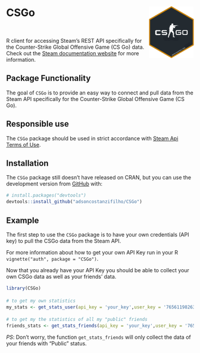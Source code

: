 
<!-- README.md is generated from README.Rmd. Please edit that file -->

# CSGo <img src="man/img/logo.png" width="120px" align="right" />

<br>

<!-- badges: start -->
<!-- badges: end -->

R client for accessing Steam’s REST API specifically for the
Counter-Strike Global Offensive Game (CS Go) data. Check out the [Steam
documentation
website](https://developer.valvesoftware.com/wiki/Steam_Web_API) for
more information.

## Package Functionality

The goal of `CSGo` is to provide an easy way to connect and pull data
from the Steam API specifically for the Counter-Strike Global Offensive
Game (CS Go).

## Responsible use

The `CSGo` package should be used in strict accordance with [Steam Api
Terms of Use](https://steamcommunity.com/dev/apiterms).

## Installation

The `CSGo` package still doesn’t have released on CRAN, but you can use
the development version from
[GitHub](https://github.com/adsoncostanzifilho/CSGo) with:

``` r
# install.packages("devtools")
devtools::install_github("adsoncostanzifilho/CSGo")
```

## Example

The first step to use the `CSGo` package is to have your own credentials
(API key) to pull the CSGo data from the Steam API.

For more information about how to get your own API Key run in your R
`vignette("auth", package = "CSGo")`.

Now that you already have your API Key you should be able to collect
your own CSGo data as well as your friends’ data.

``` r
library(CSGo)

# to get my own statistics
my_stats <- get_stats_user(api_key = 'your_key',user_key = '76561198263364899')

# to get my the statistics of all my "public" friends
friends_stats <- get_stats_friends(api_key = 'your_key',user_key = '76561198263364899')
```

*PS*: Don’t worry, the function `get_stats_friends` will only collect
the data of your friends with “Public” status.
